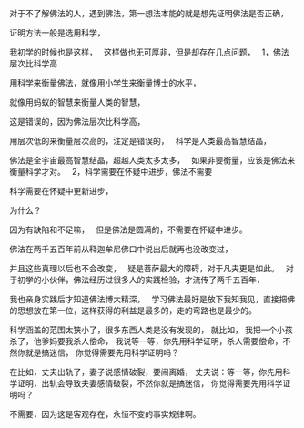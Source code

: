 对于不了解佛法的人，遇到佛法，第一想法本能的就是想先证明佛法是否正确，

证明方法一般是选用科学，

我初学的时候也是这样，
&nbsp;
这样做也无可厚非，但是却存在几点问题，
&nbsp;
1，佛法层次比科学高

用科学来衡量佛法，就像用小学生来衡量博士的水平，

就像用蚂蚁的智慧来衡量人类的智慧，

这是错误的，因为佛法层次比科学高，

用层次低的来衡量层次高的，注定是错误的，
&nbsp;
科学是人类最高智慧结晶，

佛法是全宇宙最高智慧结晶，超越人类太多太多，
&nbsp;
如果非要衡量，应该是佛法来衡量科学才对。
&nbsp;
2，科学需要在怀疑中进步，佛法不需要

科学需要在怀疑中更新进步，

为什么？

因为有缺陷和不足嘛，
&nbsp;
但是佛法是圆满的，不需要在怀疑中进步。

佛法在两千五百年前从释迦牟尼佛口中说出后就再也没改变过，

并且这些真理以后也不会改变，
&nbsp;
疑是菩萨最大的障碍，对于凡夫更是如此。
&nbsp;
对于初学的小伙伴，佛法经历过很多人的实践检验，才流传了两千五百年，

我也亲身实践后才知道佛法博大精深，
&nbsp;
学习佛法最好是放下我知我见，直接把佛的思想放在第一位，这样获得的利益是最多的，走的弯路也是最少的。

科学涵盖的范围太狭小了，很多东西人类是没有发现的，
就比如，
我把一个小孩杀了，他爹妈要我杀人偿命，
我说等一等，你先用科学证明，杀人需要偿命，不然你就是搞迷信，
你觉得需要先用科学证明吗？

在比如，丈夫出轨了，妻子说感情破裂，要闹离婚，
丈夫说：等一等，你先用科学证明，出轨会导致夫妻感情破裂，不然你就是搞迷信，
你觉得需要先用科学证明吗？

不需要，因为这是客观存在，永恒不变的事实规律啊。
